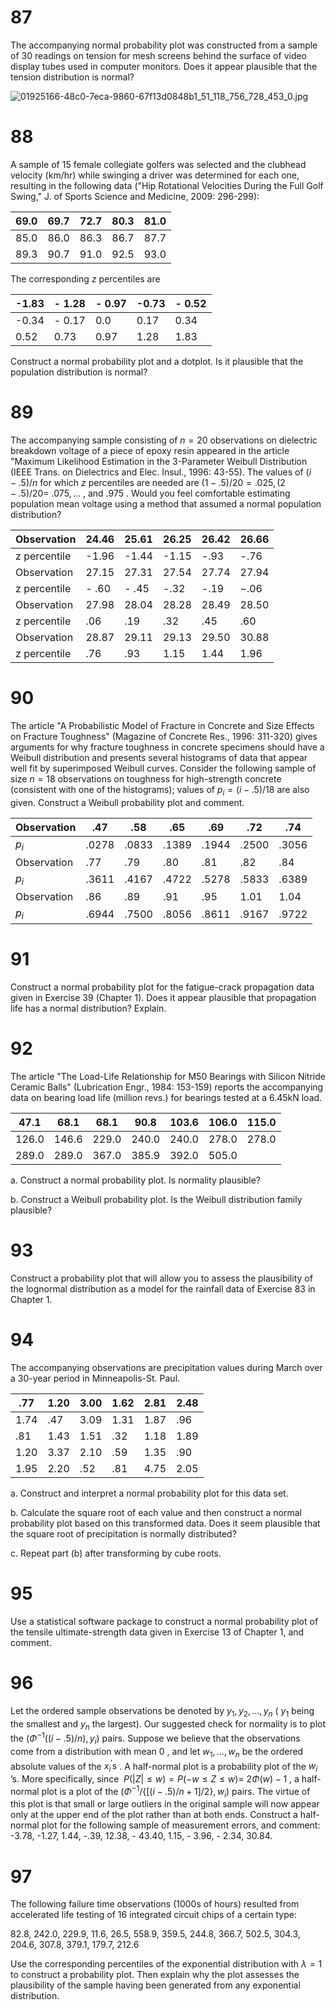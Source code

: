 # 87
The accompanying normal probability plot was constructed from a sample of 30 readings on tension for mesh screens behind the surface of video display tubes used in computer monitors. Does it appear plausible that the tension distribution is normal?

![01925166-48c0-7eca-9860-67f13d0848b1_51_118_756_728_453_0.jpg](images/01925166-48c0-7eca-9860-67f13d0848b1_51_118_756_728_453_0.jpg)
# 88
A sample of 15 female collegiate golfers was selected and the clubhead velocity $\left( {\mathrm{{km}}/\mathrm{{hr}}}\right)$ while swinging a driver was determined for each one, resulting in the following data ("Hip Rotational Velocities During the Full Golf Swing," J. of Sports Science and Medicine, 2009: 296-299):

| 69.0 | 69.7 | 72.7 | 80.3 | 81.0 |
|------|------|------|------|------|
| 85.0 | 86.0 | 86.3 | 86.7 | 87.7 |
| 89.3 | 90.7 | 91.0 | 92.5 | 93.0 |

The corresponding $z$ percentiles are

| -1.83 | - 1.28 | - 0.97 | -0.73 | - 0.52 |
| ----- | ------ | ------ | ----- | ------ |
| -0.34 | - 0.17 | 0.0    | 0.17  | 0.34   |
| 0.52  | 0.73   | 0.97   | 1.28  | 1.83   |

Construct a normal probability plot and a dotplot. Is it plausible that the population distribution is normal?
# 89
The accompanying sample consisting of $n = {20}$ observations on dielectric breakdown voltage of a piece of epoxy resin appeared in the article "Maximum Likelihood Estimation in the 3-Parameter Weibull Distribution (IEEE Trans. on Dielectrics and Elec. Insul., 1996: 43-55). The values of $\left( {i - {.5}}\right) /n$ for which $z$ percentiles are needed are $\left( {1 - {.5}}\right) /{20} = {.025},\left( {2 - {.5}}\right) /{20} =$ ${.075},\ldots$ , and .975 . Would you feel comfortable estimating population mean voltage using a method that assumed a normal population distribution?

| Observation   | 24.46  | 25.61  | 26.25  | 26.42  | 26.66  |
|---------------|--------|--------|--------|--------|--------|
| z percentile  | -1.96  | -1.44  | -1.15  | -.93   | -.76   |
| Observation   | 27.15  | 27.31  | 27.54  | 27.74  | 27.94  |
| z percentile  | - .60 | - .45 | -.32   | -.19   | $- {.06}$ |
| Observation   | 27.98  | 28.04  | 28.28  | 28.49  | 28.50  |
| z percentile  | .06    | .19    | .32    | .45    | .60    |
| Observation   | 28.87  | 29.11  | 29.13  | 29.50  | 30.88  |
| z percentile  | .76    | .93    | 1.15   | 1.44   | 1.96   |
# 90
The article "A Probabilistic Model of Fracture in Concrete and Size Effects on Fracture Toughness" (Magazine of Concrete Res., 1996: 311-320) gives arguments for why fracture toughness in concrete specimens should have a Weibull distribution and presents several histograms of data that appear well fit by superimposed Weibull curves. Consider the following sample of size $n = {18}$ observations on toughness for high-strength concrete (consistent with one of the histograms); values of ${p}_{i} = \left( {i - {.5}}\right) /{18}$ are also given. Construct a Weibull probability plot and comment.

| Observation   | .47    | .58    | .65    | .69    | .72    | .74    |
|---------------|--------|--------|--------|--------|--------|--------|
| ${p}_{i}$     | .0278  | .0833  | .1389  | .1944  | .2500  | .3056  |
| Observation   | .77    | .79    | .80    | .81    | .82    | .84    |
| ${p}_{i}$     | .3611  | .4167  | .4722  | .5278  | .5833  | .6389  |
| Observation   | .86    | .89    | .91    | .95    | 1.01   | 1.04   |
| ${p}_{i}$     | .6944  | .7500  | .8056  | .8611  | .9167  | .9722  |
# 91
Construct a normal probability plot for the fatigue-crack propagation data given in Exercise 39 (Chapter 1). Does it appear plausible that propagation life has a normal distribution? Explain.
# 92
The article "The Load-Life Relationship for M50 Bearings with Silicon Nitride Ceramic Balls" (Lubrication Engr., 1984: 153-159) reports the accompanying data on bearing load life (million revs.) for bearings tested at a ${6.45}\mathrm{{kN}}$ load.

| 47.1  | 68.1  | 68.1  | 90.8  | 103.6 | 106.0 | 115.0 |
|-------|-------|-------|-------|-------|-------|-------|
| 126.0 | 146.6 | 229.0 | 240.0 | 240.0 | 278.0 | 278.0 |
| 289.0 | 289.0 | 367.0 | 385.9 | 392.0 | 505.0 |       |

a. Construct a normal probability plot. Is normality plausible?

b. Construct a Weibull probability plot. Is the Weibull distribution family plausible?
# 93
Construct a probability plot that will allow you to assess the plausibility of the lognormal distribution as a model for the rainfall data of Exercise 83 in Chapter 1.
# 94
The accompanying observations are precipitation values during March over a 30-year period in Minneapolis-St. Paul.

| .77  | 1.20 | 3.00 | 1.62 | 2.81 | 2.48 |
|------|------|------|------|------|------|
| 1.74 | .47  | 3.09 | 1.31 | 1.87 | .96  |
| .81  | 1.43 | 1.51 | .32  | 1.18 | 1.89 |
| 1.20 | 3.37 | 2.10 | .59  | 1.35 | .90  |
| 1.95 | 2.20 | .52  | .81  | 4.75 | 2.05 |

a. Construct and interpret a normal probability plot for this data set.

b. Calculate the square root of each value and then construct a normal probability plot based on this transformed data. Does it seem plausible that the square root of precipitation is normally distributed?

c. Repeat part (b) after transforming by cube roots.
# 95
Use a statistical software package to construct a normal probability plot of the tensile ultimate-strength data given in Exercise 13 of Chapter 1, and comment.
# 96
Let the ordered sample observations be denoted by ${y}_{1},{y}_{2},\ldots ,{y}_{n}$ ( ${y}_{1}$ being the smallest and ${y}_{n}$ the largest). Our suggested check for normality is to plot the $\left( {{\Phi }^{-1}\left( {\left( {i - {.5}}\right) /n}\right) ,{y}_{i}}\right)$ pairs. Suppose we believe that the observations come from a distribution with mean 0 , and let ${w}_{1},\ldots ,{w}_{n}$ be the ordered absolute values of the ${x}_{i}{}^{\prime }\mathrm{s}$ . A half-normal plot is a probability plot of the ${w}_{i}$ ’s. More specifically, since $\;P\left( {\left| Z\right| \leq w}\right) = P\left( {-w \leq Z \leq w}\right) =$ ${2\Phi }\left( w\right) - 1$ , a half-normal plot is a plot of the $\left( {{\Phi }^{-1}/\{ \left\lbrack {\left( {i - {.5}}\right) /n + 1}\right\rbrack /2\} ,{w}_{i}}\right)$ pairs. The virtue of this plot is that small or large outliers in the original sample will now appear only at the upper end of the plot rather than at both ends. Construct a half-normal plot for the following sample of measurement errors, and comment: -3.78, -1.27, 1.44, -.39, 12.38, - 43.40, 1.15, - 3.96, - 2.34, 30.84.
# 97
The following failure time observations (1000s of hours) resulted from accelerated life testing of 16 integrated circuit chips of a certain type:

82.8, 242.0, 229.9, 11.6, 26.5, 558.9, 359.5, 244.8, 366.7, 502.5, 304.3, 204.6, 307.8, 379.1, 179.7, 212.6

Use the corresponding percentiles of the exponential distribution with $\lambda = 1$ to construct a probability plot. Then explain why the plot assesses the plausibility of the sample having been generated from any exponential distribution.